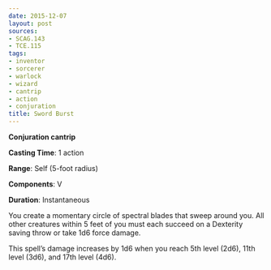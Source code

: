 ```yaml
---
date: 2015-12-07
layout: post
sources:
- SCAG.143
- TCE.115
tags:
- inventor
- sorcerer
- warlock
- wizard
- cantrip
- action
- conjuration
title: Sword Burst
---
```


**Conjuration cantrip**

**Casting Time**: 1 action

**Range**: Self (5-foot radius)

**Components**: V

**Duration**: Instantaneous

You create a momentary circle of spectral blades that sweep around you. All other creatures within 5 feet of you must each succeed on a Dexterity saving throw or take 1d6 force damage.

This spell’s damage increases by 1d6 when you reach 5th level (2d6), 11th level (3d6), and 17th level (4d6).
